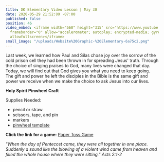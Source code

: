 ```yaml
---
title: DK Elementary Video Lesson | May 30
date: 2020-05-29 21:52:00 -07:00
published: false
position: 46
video_embed: <iframe width="560" height="315" src="https://www.youtube.com/embed/RrDZIuFQ9tg"
  frameborder="0" allow="accelerometer; autoplay; encrypted-media; gyroscope; picture-in-picture"
  allowfullscreen></iframe>
small_image: "/uploads/Website%20Graphic-%20Elementary-6a75c2.png"
---
```


Last week, we learned how Paul and Silas chose joy over the sorrow of the cold prison cell they had been thrown in for spreading Jesus' truth. Through the choice of singing praises to God, many lives were changed that day. Today, we will find out that God gives you what you need to keep going. The gift and power he left the disciples in the Bible is the same gift and power we receive when we make the choice to ask Jesus into our lives.

**Holy Spirit Pinwheel Craft**

Supplies Needed:
* pencil or straw
* scissors, tape, and pin
* markers
* [pinwheel template](https://drive.google.com/file/d/1bhVwHGnEfe1ItrI1a7HO1KU9eItY6iCg/view?usp=sharing)

**Click the link for a game:**
[Paper Toss Game](https://drive.google.com/file/d/1FGKtlF1ki8r2nPyL0ESybq6rKdZzOpPh/view?usp=sharing)

*"When the day of Pentecost came, they were all together in one place. Suddenly a sound like the blowing of a violent wind came from heaven and filled the whole house where they were sitting." Acts 2:1-2*
